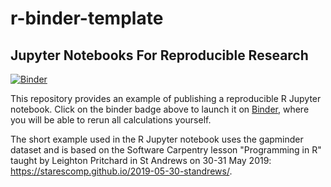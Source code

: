 # r-binder-template

## Jupyter Notebooks For Reproducible Research

[![Binder](https://mybinder.org/badge_logo.svg)](https://mybinder.org/v2/gh/rse-standrewscs/r-binder-template/master?filepath=index.ipynb)

This repository provides an example of publishing a reproducible
R Jupyter notebook. Click on the binder badge above to launch it
on [Binder](https://mybinder.org), where you will be able to rerun
all calculations yourself.

The short example used in the R Jupyter notebook uses the gapminder
dataset and is based on the Software Carpentry lesson "Programming in R"
taught by Leighton Pritchard in St Andrews on 30-31 May 2019:
<https://starescomp.github.io/2019-05-30-standrews/>.
